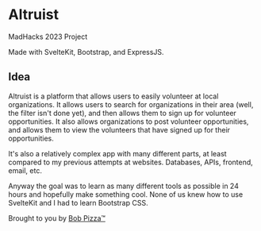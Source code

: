 # Altruist

MadHacks 2023 Project

Made with SvelteKit, Bootstrap, and ExpressJS.

## Idea

Altruist is a platform that allows users to easily volunteer at local organizations. It allows users to search for organizations in their area (well, the filter isn't done yet), and then allows them to sign up for volunteer opportunities. It also allows organizations to post volunteer opportunities, and allows them to view the volunteers that have signed up for their opportunities.

It's also a relatively complex app with many different parts, at least compared to my previous attempts at websites. Databases, APIs, frontend, email, etc.

Anyway the goal was to learn as many different tools as possible in 24 hours and hopefully make something cool. None of us knew how to use SvelteKit and I had to learn Bootstrap CSS.

Brought to you by [Bob Pizza™️](https://cdn.discordapp.com/attachments/1081404385592094760/1081797090952368188/Untitled_Artwork.png)
